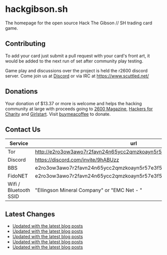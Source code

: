 # hackgibson.sh
The homepage for the open source Hack The Gibson // SH trading card game.


## Contributing

To add your card just submit a pull request with your card's front art, it would be added to the next run of set after community play testing.

Game play and discussions over the project is held the r2600 discord server. Come join us at [Discord](https://discord.com/invite/9hABUzz) or via IRC at https://www.scuttled.net/


## Donations

Your donation of $13.37 or more is welcome and helps the hacking community at large with proceeds going to [2600 Magazine](https://2600.com/), [Hackers for Charity](https://hackersforcharity.org) and [Girlstart](https://girlstart.org).  Visit [buymeacoffee](https://www.buymeacoffee.com/hackgibson.sh) to donate.


## Contact Us

Service | url
-|-
Tor | http://e2ro3ow3awo7r2favn24n65ycc2qmzkoayn5r57e3f56nvjwdcgg32ad.onion
Discord | https://discord.com/invite/9hABUzz
BBS | e2ro3ow3awo7r2favn24n65ycc2qmzkoayn5r57e3f56nvjwdcgg32ad.onion:23
FidoNET | e2ro3ow3awo7r2favn24n65ycc2qmzkoayn5r57e3f56nvjwdcgg32ad.onion:24554
Wifi / Bluetooth SSID | "Ellingson Mineral Company" or "EMC Net - <fidonet address>"

## Latest Changes
<!-- BLOG-POST-LIST:START -->
- [Updated with the latest blog posts](https://github.com/DFW2600/hackgibson.sh/commit/d3bf690e8b592f4844853d9b522eda840dd7f2ce)
- [Updated with the latest blog posts](https://github.com/DFW2600/hackgibson.sh/commit/c31ad92989e78c882f349f3be296e112a08e9e59)
- [Updated with the latest blog posts](https://github.com/DFW2600/hackgibson.sh/commit/a1c2c17803c4a8a6f77e23c9ddaaba5ab4571813)
- [Updated with the latest blog posts](https://github.com/DFW2600/hackgibson.sh/commit/c7d3da2ddb1f31c827b8810c7fbc81a95afa1eec)
- [Updated with the latest blog posts](https://github.com/DFW2600/hackgibson.sh/commit/4a1d86a4a04409cad05cc52320ebe0046e6c1bdb)
<!-- BLOG-POST-LIST:END -->
